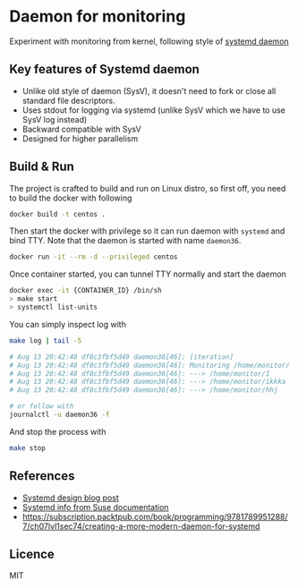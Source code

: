 # Daemon for monitoring

Experiment with monitoring from kernel, following style of [systemd daemon](http://0pointer.de/public/systemd-man/daemon.html#New-Style%20Daemons)

## Key features of Systemd daemon

- Unlike old style of daemon (SysV), it doesn't need to fork or close all standard file descriptors.
- Uses stdout for logging via systemd (unlike SysV which we have to use SysV log instead)
- Backward compatible with SysV
- Designed for higher parallelism

## Build & Run

The project is crafted to build and run on Linux distro, so first off, you need to build the docker with following

```bash
docker build -t centos .
```

Then start the docker with privilege so it can run daemon with `systemd` and bind TTY. 
Note that the daemon is started with name `daemon36`.

```bash
docker run -it --rm -d --privileged centos
````

Once container started, you can tunnel TTY normally and start the daemon

```bash
docker exec -it {CONTAINER_ID} /bin/sh
> make start
> systemctl list-units
```

You can simply inspect log with

```bash
make log | tail -5

# Aug 13 20:42:48 df8c3fbf5d49 daemon36[46]: [iteration]
# Aug 13 20:42:48 df8c3fbf5d49 daemon36[46]: Monitoring /home/monitor/
# Aug 13 20:42:48 df8c3fbf5d49 daemon36[46]: ---> /home/monitor/1
# Aug 13 20:42:48 df8c3fbf5d49 daemon36[46]: ---> /home/monitor/ikkka
# Aug 13 20:42:48 df8c3fbf5d49 daemon36[46]: ---> /home/monitor/hhj

# or follow with
journalctl -u daemon36 -f
```

And stop the process with

```bash
make stop
```


## References

- [Systemd design blog post](http://0pointer.de/blog/projects/systemd.html)
- [Systemd info from Suse documentation](https://documentation.suse.com/sles/12-SP4/html/SLES-all/cha-systemd.html#)
- https://subscription.packtpub.com/book/programming/9781789951288/7/ch07lvl1sec74/creating-a-more-modern-daemon-for-systemd


## Licence

MIT
